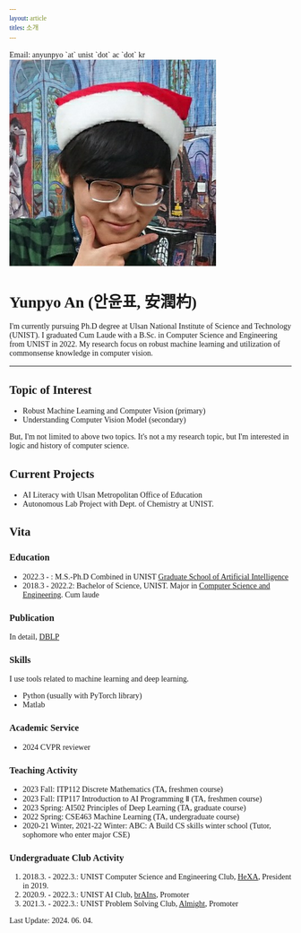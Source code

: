 ```yaml
---
layout: article
titles: 소개
---
```




<span style="font-family: 'Sanchez'!important;">
Email: anyunpyo `at` unist `dot` ac `dot` kr
</span>

<!--![Profile](/assets/images/YunpyoAn_profile.jpg){: width="80%" height="80%"}-->
<div class="item">
  <div class="item__image">
    <img class="image" src="/assets/images/YunpyoAn_profile.jpg"/>
  </div>
  <div class="item__content">
  <div class="item__header">

  <h1>
  <span style="font-family: 'Sanchez'!important;">Yunpyo An (안윤표, 安潤杓)</span>
  </h1>

  </div>
  <div class="item__description">

  <p>
  I'm currently pursuing Ph.D degree at Ulsan National Institute of Science and Technology (UNIST). I graduated Cum Laude with a B.Sc. in Computer Science and Engineering from UNIST in 2022. My research focus on robust machine learning and utilization of commonsense knowledge in computer vision.
  </p>

  </div>
  </div>

</div>

---

## Topic of Interest

- Robust Machine Learning and Computer Vision (primary)
- Understanding Computer Vision Model (secondary)

But, I'm not limited to above two topics. It's not a my research topic, but I'm interested in logic and history of computer science.

## Current Projects

- AI Literacy with Ulsan Metropolitan Office of Education
- Autonomous Lab Project with Dept. of Chemistry at UNIST.

## Vita

### Education

- 2022.3 - : M.S.-Ph.D Combined in UNIST [Graduate School of Artificial Intelligence](https://aigs.unist.ac.kr/web/index.php) 
- 2018.3 - 2022.2: Bachelor of Science, UNIST. Major in [Computer Science and Engineering](https://cse.unist.ac.kr). Cum laude 

### Publication

<!---
If you can read this line, you may see raw HTML page
I don't want to show this paper anymore.
If you want to contact relate to this paper, please contact Prof. Kwang In Kim (kimkin@postech.ac.kr) who is previous advisor. I got a pink slip the MLV lab for unavoidable reasons.
1. Yunpyo An, Suyeong Park, and Kwang in Kim. “[Active Learning Guided by Efficient Surrogate Learners](https://arxiv.org/abs/2301.02761)”, AAAI 2024.
--->
In detail, [DBLP](https://dblp.org/pid/337/1619.html)

### Skills

I use tools related to machine learning and deep learning.
- Python (usually with PyTorch library)
- Matlab 

### Academic Service

- 2024 CVPR reviewer

### Teaching Activity

- 2023 Fall: ITP112 Discrete Mathematics (TA, freshmen course)
- 2023 Fall: ITP117 Introduction to AI Programming Ⅱ (TA, freshmen course)
- 2023 Spring: AI502 Principles of Deep Learning (TA, graduate course)
- 2022 Spring: CSE463 Machine Learning (TA, undergraduate course)
- 2020-21 Winter, 2021-22 Winter: ABC: A Build CS skills winter school (Tutor, sophomore who enter major CSE)

### Undergraduate Club Activity

1. 2018.3. - 2022.3.: UNIST Computer Science and Engineering Club, [HeXA](http://www.hexa.pro), President in 2019.
2. 2020.9. - 2022.3.: UNIST AI Club, [brAIns](https://unist-brains.github.io), Promoter
3. 2021.3. - 2022.3.: UNIST Problem Solving Club, [Almight](https://unist-almight.github.io), Promoter

Last Update: 2024. 06. 04.

<style>
h1, h2, h3 {
  font-family: 'Sanchez'!important;
}

span {
  font-family: 'Sanchez'!important;
}

p, ul, ol {
  font-family: 'Sanchez'!important;
}
</style>